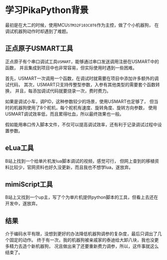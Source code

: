 # 学习PikaPython背景

最初是在大二的时候，使用MCU`STM32F103C8T6`作为主控，做了个小机器狗，
在调试机器狗动作时却遇到了难题。

## 正点原子USMART工具
正点原子有个串口调试工具`USMART`，能够通过串口发送调用注册在USMART中的函数，
并且集成到项目中也非常容易，但实际使用时遇到一些困难。

首先，USMART一次调用一个函数，在调试时就需要在项目中添加许多额外的调试代码，
其次，USMART只支持传整型参数，入参有其他类型的需要套个函数转换，
并且，每添加调试代码就要烧录一次，费时费力。

如果是调试小车，调PID，这种参数较少的场景，使用USMART也足够了，
但当时的机器狗使用了8个舵机，每个舵机有速度、旋转角度、旋转方向参数，
使用USMART调试效率低，而且累得吐血，所以最终效果也一般。

假如能用串口传入脚本文件，不仅可以提高调试效率，还有利于记录调试过程中设置参数。

## eLua工具
B站上找到一个给单片机发lua脚本调试的视频，感觉可行，
但网上查到的移植资料比较少，官网资料也好久没更新，而且我也不想学lua，遂放弃。

## mimiScript工具
B站上又找到一个up主，写了个为单片机提供python脚本的工具，但看上去还在开发中，遂放弃。

## 结果
介于编码水平有限，没想到更好的办法降低机器狗调参的复杂度，最后只调出了几个固定的动作。
终于有一次，我的机器狗被亲戚家的泰迪给大卸八块，我也没更多精力去造个新机器狗，
况且做出来了还要重新费力调参，所以，这件事就这么结束了。